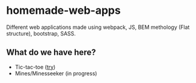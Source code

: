 # homemade-web-apps
Different web applications made using webpack, JS, BEM methology (Flat structure), bootstrap, SASS.
## What do we have here?
- Tic-tac-toe ([try](https://tsudd.github.io/homemade-web-apps/tic-tac-toe/tt-webpack-bootstrap-bem/pages/))
- Mines/Minesseeker (in progress)
